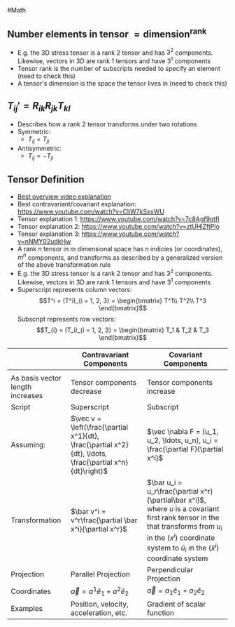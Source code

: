 #Math 
## Number elements in tensor $\displaystyle =\mathrm{dimension^{rank}}$
* E.g. the 3D stress tensor is a rank $2$ tensor and has $3^2$ components. Likewise, vectors in 3D are rank $1$ tensors and have $3^1$ components
* Tensor rank is the number of subscripts needed to specify an element (need to check this)
* A tensor's dimension is the space the tensor lives in (need to check this)
## $T_{ij}'=R_{ik}R_{jk}T_{kl}$
* Describes how a rank 2 tensor transforms under two rotations
* Symmetric:
	* $T_{ij}=T_{ji}$
* Antisymmetric:
	* $T_{ij}=-T_{ji}$
## Tensor Definition
* [Best overview video explanation](https://www.youtube.com/watch?v=bpG3gqDM80w)
* Best contravariant/covariant explanation: https://www.youtube.com/watch?v=CliW7kSxxWU
* Tensor explanation 1: https://www.youtube.com/watch?v=7c8Agf9qtfI
* Tensor explanation 2: https://www.youtube.com/watch?v=ztUHlZftPlo
* Tensor explanation 3: https://www.youtube.com/watch?v=nNMY02udkHw
* A rank $n$ tensor in $m$ dimensional space has $n$ indicies (or coordinates), $m^n$ components, and transforms as described by a generalized version of the above transformation rule
* E.g. the 3D stress tensor is a rank $2$ tensor and has $3^2$ components. Likewise, vectors in 3D are rank $1$ tensors and have $3^1$ components
* Superscript represents column vectors:
$$T^i = (T^i)_{i = 1, 2, 3} = 
\begin{bmatrix}
T^1\\
T^2\\
T^3
\end{bmatrix}$$
Subscript represents row vectors:
$$T_{i} = (T_i)_{i = 1, 2, 3} = \begin{bmatrix}
T_1 & T_2 & T_3
\end{bmatrix}$$

|                                  | Contravariant Components                                                                                  | Covariant Components                                                                                                                                                                                                      |
| -------------------------------- | --------------------------------------------------------------------------------------------------------- | ------------------------------------------------------------------------------------------------------------------------------------------------------------------------------------------------------------------------- |
|                                  |                                                                                                           |                                                                                                                                                                                                                           |
| As basis vector length increases | Tensor components decrease                                                                                | Tensor components increase                                                                                                                                                                                                |
| Script                           | Superscript                                                                                               | Subscript                                                                                                                                                                                                                 |
| Assuming:                        | $\vec v = \left(\frac{\partial x^1}{dt}, \frac{\partial x^2}{dt}, \ldots, \frac{\partial x^n}{dt}\right)$ | $\vec \nabla F = (u_1, u_2, \ldots, u_n), u_i = \frac{\partial F}{\partial x^i}$                                                                                                                                          |
| Transformation                   | $\bar v^i = v^r\frac{\partial \bar x^i}{\partial x^r}$                                                    | $\bar u_i = u_r\frac{\partial x^r}{\partial\bar x^i}$, where $u$ is a covariant first rank tensor in the that transforms from $u_i$ in the $(x^i)$ coordinate system  to $\bar u_i$ in the $(\bar x^i)$ coordinate system |
| Projection                       | Parallel Projection                                                                                       | Perpendicular Projection                                                                                                                                                                                                  |
| Coordinates                      | $\vec a = a^1\hat e_1 + a^2 \hat e_2$                                                                     | $\vec a = a_1\hat e_1 + a_2 \hat e_2$                                                                                                                                                                                     |
| Examples                         | Position, velocity, acceleration, etc.                                                                    | Gradient of scalar function                                                                                                                                                                                               |
